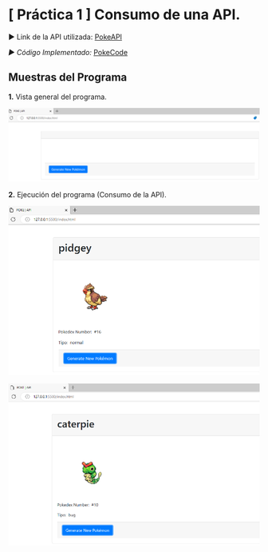 # **[ Práctica 1 ]** Consumo de una API.

► Link de la API utilizada: [PokeAPI](https://pokeapi.co/)

_► Código Implementado:_ [PokeCode](./index.html)

## Muestras del Programa

**1.** Vista general del programa.

![VistaPOKEAPI](./Capturas/VistaPOKEAPI.png)

**2.** Ejecución del programa (Consumo de la API).

![ConsumoAPI1](./Capturas/ConsumoAPI_1.png)

![ConsumoAPI2](./Capturas/ConsumoAPI_2.png)
